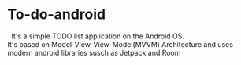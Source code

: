 # To-do-android
<p>&nbsp;
It's a simple TODO list application on the Android OS.</br>
It's based on Model-View-View-Model(MVVM) Architecture and uses modern android libraries susch as Jetpack and Room</p>

